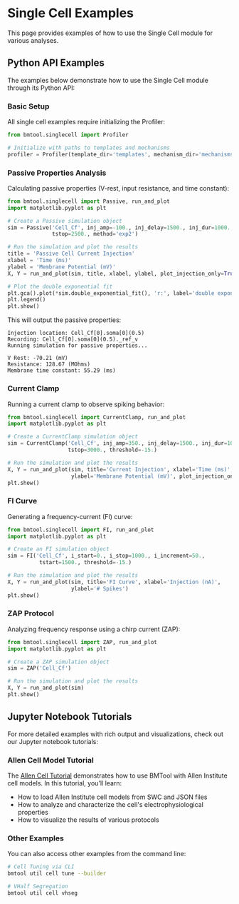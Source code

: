 # Single Cell Examples

This page provides examples of how to use the Single Cell module for various analyses.

## Python API Examples

The examples below demonstrate how to use the Single Cell module through its Python API:

### Basic Setup

All single cell examples require initializing the Profiler:

```python
from bmtool.singlecell import Profiler

# Initialize with paths to templates and mechanisms
profiler = Profiler(template_dir='templates', mechanism_dir='mechanisms', dt=0.1)
```

### Passive Properties Analysis

Calculating passive properties (V-rest, input resistance, and time constant):

```python
from bmtool.singlecell import Passive, run_and_plot
import matplotlib.pyplot as plt

# Create a Passive simulation object
sim = Passive('Cell_Cf', inj_amp=-100., inj_delay=1500., inj_dur=1000., 
              tstop=2500., method='exp2')

# Run the simulation and plot the results
title = 'Passive Cell Current Injection'
xlabel = 'Time (ms)'
ylabel = 'Membrane Potential (mV)'
X, Y = run_and_plot(sim, title, xlabel, ylabel, plot_injection_only=True)

# Plot the double exponential fit
plt.gca().plot(*sim.double_exponential_fit(), 'r:', label='double exponential fit')
plt.legend()
plt.show()
```

This will output the passive properties:
```
Injection location: Cell_Cf[0].soma[0](0.5)
Recording: Cell_Cf[0].soma[0](0.5)._ref_v
Running simulation for passive properties...

V Rest: -70.21 (mV)
Resistance: 128.67 (MOhms)
Membrane time constant: 55.29 (ms)
```

### Current Clamp

Running a current clamp to observe spiking behavior:

```python
from bmtool.singlecell import CurrentClamp, run_and_plot
import matplotlib.pyplot as plt

# Create a CurrentClamp simulation object
sim = CurrentClamp('Cell_Cf', inj_amp=350., inj_delay=1500., inj_dur=1000., 
                   tstop=3000., threshold=-15.)

# Run the simulation and plot the results
X, Y = run_and_plot(sim, title='Current Injection', xlabel='Time (ms)',
                    ylabel='Membrane Potential (mV)', plot_injection_only=True)
plt.show()
```

### FI Curve

Generating a frequency-current (FI) curve:

```python
from bmtool.singlecell import FI, run_and_plot
import matplotlib.pyplot as plt

# Create an FI simulation object
sim = FI('Cell_Cf', i_start=0., i_stop=1000., i_increment=50., 
          tstart=1500., threshold=-15.)

# Run the simulation and plot the results
X, Y = run_and_plot(sim, title='FI Curve', xlabel='Injection (nA)', 
                    ylabel='# Spikes')
plt.show()
```

### ZAP Protocol

Analyzing frequency response using a chirp current (ZAP):

```python
from bmtool.singlecell import ZAP, run_and_plot
import matplotlib.pyplot as plt

# Create a ZAP simulation object
sim = ZAP('Cell_Cf')

# Run the simulation and plot the results
X, Y = run_and_plot(sim)
plt.show()
```

## Jupyter Notebook Tutorials

For more detailed examples with rich output and visualizations, check out our Jupyter notebook tutorials:

### Allen Cell Model Tutorial

The [Allen Cell Tutorial](notebooks/single_cell/Allen_tutorial/singleCellTutorial.ipynb) demonstrates how to use BMTool with Allen Institute cell models. In this tutorial, you'll learn:

- How to load Allen Institute cell models from SWC and JSON files
- How to analyze and characterize the cell's electrophysiological properties
- How to visualize the results of various protocols

### Other Examples

You can also access other examples from the command line:

```bash
# Cell Tuning via CLI
bmtool util cell tune --builder

# VHalf Segregation
bmtool util cell vhseg
``` 